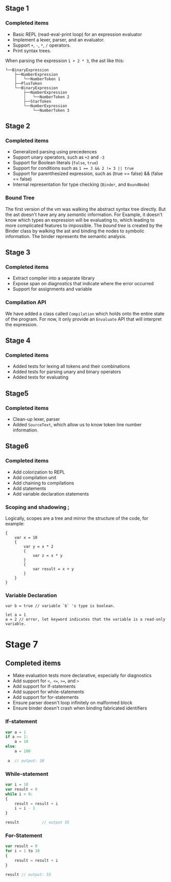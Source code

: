 ## Stage 1

### Completed items

* Basic REPL (read-eval-print loop) for an expression evaluator
* Implement a lexer, parser, and an evaluator.
* Support `+`, `-`, `*`, `/` operators.
* Print syntax trees.

When parsing the expression `1 + 2 * 3`, the ast like this:

```
└──BinaryExpression
    ├──NumberExpression
    │   └──NumberToken 1
    ├──PlusToken
    └──BinaryExpression
        ├──NumberExpression
        │   └──NumberToken 2
        ├──StarToken
        └──NumberExpression
            └──NumberToken 3
```

## Stage 2

### Completed items

* Generalized parsing using precedences
* Support unary operators, such as `+2` and `-3`
* Support for Boolean literals (`false`, `true`)
* Support for conditions such as `1 == 3 && 2 != 3 || true`
* Support for parenthesized expression, such as (true == false) && (false == false)
* Internal representation for type checking (`Binder`, and `BoundNode`)

### Bound Tree

The first version of the vm was walking the abstract syntax tree directly.
But the ast doesn't have any any *semantic* information. For Example, it doesn't
know which types an expression will be evaluating to, which leading to more
complicated features to impossible. The *bound tree* is created by
the Binder class by walking the ast and binding the nodes to symbolic information.
The binder represents the semantic analysis.

## Stage 3

### Completed items

* Extract compiler into a separate library
* Expose span on diagnostics that indicate where the error occurred
* Support for assignments and variable

### Compilation API

We have added a class called `Compilation` which holds onto the entire state of the
program. For now, it only provide an `Envaluate` API that will interpret the expression.

## Stage 4

### Completed items

* Added tests for lexing all tokens and their combinations
* Added tests for parsing unary and binary operators
* Added tests for evaluating

## Stage5

### Completed items

* Clean-up lexer, parser
* Added `SourceText`, which allow us to know token line number information.

## Stage6

### Completed items

* Add colorization to REPL
* Add compilation unit
* Add chaining to compilations
* Add statements
* Add variable declaration statements

### Scoping and shadowing ;

Logically, scopes are a tree and mirror the structure of the code, for example:

```
{
    var x = 10
    {
        var y = x * 2
        {
            var z = x * y
        }
        {
            var result = x + y
        }
    }
}
```

### Variable Declaration

```
var b = true // variable `b` 's type is boolean.

let a = 1
a = 2 // error, let keyword indicates that the variable is a read-only variable.
```

# Stage 7

## Completed items

* Make evaluation tests more declarative, especially for diagnostics
* Add support for `<,` `<=`, `>=`, and `>`
* Add support for if-statements
* Add support for while-statements
* Add support for for-statements
* Ensure parser doesn't loop infinitely on malformed block
* Ensure binder doesn't crash when binding fabricated identifiers

### If-statement

```js
var a = 1
if a == 1:
    a = 10
else:
    a = 100
    
 a  // output: 10
```

### While-statement

```js
var i = 10 
var result = 0 
while i > 0: 
{ 
    result = result + i 
    i = i - 1
}

result          // output 55
```

### For-Statement
```js
var result = 0 
for i = 1 to 10 
{ 
    result = result + i 
} 

result // output: 55

```
